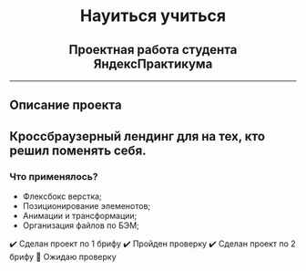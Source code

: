 <h1 align="center">Науиться учиться</h1>
<h2 align="center">Проектная работа студента ЯндексПрактикума</h2>

---

## Описание проекта

Кроссбраузерный лендинг для на тех, кто решил поменять себя.
---

### Что применялось?

* Флексбокс верстка;
* Позиционирование элеменотов;
* Анимации и трансформации;
* Организация файлов по БЭМ;


:heavy_check_mark: Сделан проект по 1 брифу
:heavy_check_mark: Пройден проверку
:heavy_check_mark: Сделан проект по 2 брифу
:black_square_button: Ожидаю проверку

